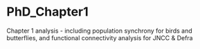 # PhD_Chapter1
Chapter 1 analysis - including population synchrony for birds and butterflies, and functional connectivity analysis for JNCC &amp; Defra
